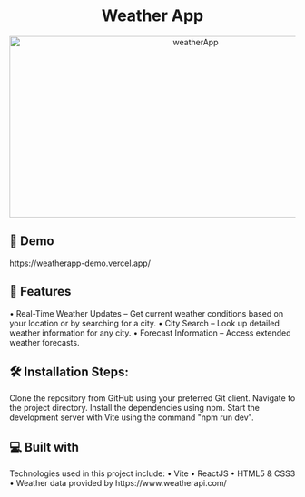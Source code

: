 <h1 align="center" id="title">Weather App</h1> 
<p align="center"> 
  <img src="https://socialify.git.ci/slim2me/weatherApp/image?font=Inter&language=1&name=1&owner=1&pattern=Signal&stargazers=1&theme=Dark" alt="weatherApp" width="640" height="320" />
</p> 
  <h2>🚀 Demo</h2>
https://weatherapp-demo.vercel.app/

<h2>🧐 Features</h2>
• Real-Time Weather Updates – Get current weather conditions based on your location or by searching for a city.
• City Search – Look up detailed weather information for any city.
• Forecast Information – Access extended weather forecasts.

<h2>🛠️ Installation Steps:</h2>
Clone the repository from GitHub using your preferred Git client.
Navigate to the project directory.
Install the dependencies using npm.
Start the development server with Vite using the command "npm run dev".
<h2>💻 Built with</h2>
Technologies used in this project include:
• Vite
• ReactJS
• HTML5 & CSS3
• Weather data provided by https://www.weatherapi.com/
